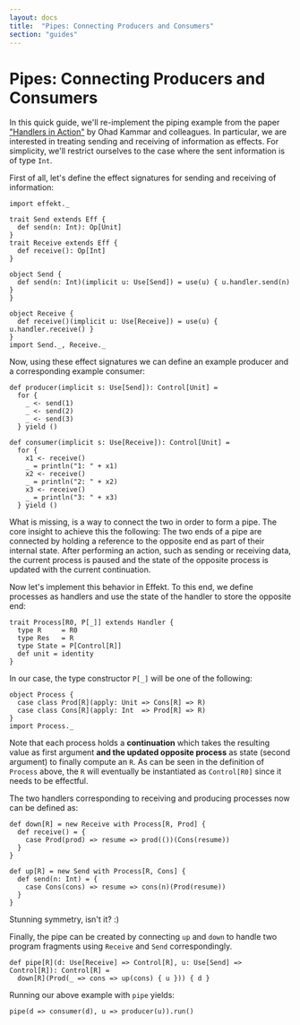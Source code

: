 ```yaml
---
layout: docs
title:  "Pipes: Connecting Producers and Consumers"
section: "guides"
---
```


# Pipes: Connecting Producers and Consumers
In this quick guide, we'll re-implement the piping example from the
paper ["Handlers in Action"](http://homepages.inf.ed.ac.uk/slindley/papers/handlers.pdf)
by Ohad Kammar and colleagues.
In particular, we are interested in treating sending and receiving of
information as effects.
For simplicity, we'll restrict ourselves to the case where the sent
information is of type `Int`.

First of all, let's define the effect signatures for sending and
receiving of information:

```tut:book:silent
import effekt._

trait Send extends Eff {
  def send(n: Int): Op[Unit]
}
trait Receive extends Eff {
  def receive(): Op[Int]
}
```
```tut:book:silent:invisible
object Send {
  def send(n: Int)(implicit u: Use[Send]) = use(u) { u.handler.send(n) }
}

object Receive {
  def receive()(implicit u: Use[Receive]) = use(u) { u.handler.receive() }
}
import Send._, Receive._
```
Now, using these effect signatures we can define an example producer and
a corresponding example consumer:

```tut:book:silent
def producer(implicit s: Use[Send]): Control[Unit] =
  for {
    _ <- send(1)
    _ <- send(2)
    _ <- send(3)
  } yield ()

def consumer(implicit s: Use[Receive]): Control[Unit] =
  for {
    x1 <- receive()
    _ = println("1: " + x1)
    x2 <- receive()
    _ = println("2: " + x2)
    x3 <- receive()
    _ = println("3: " + x3)
  } yield ()
```

What is missing, is a way to connect the two in order to form a pipe.
The core insight to achieve this the following:
The two ends of a pipe are connected by holding a reference to the
opposite end as part of their internal state.
After performing an
action, such as sending or receiving data, the current process is
paused and the state of the opposite process is updated with the
current continuation.

Now let's implement this behavior in Effekt. To this end, we define
processes as handlers and use the state of the handler to store the
opposite end:

```tut:book:silent
trait Process[R0, P[_]] extends Handler {
  type R     = R0
  type Res   = R
  type State = P[Control[R]]
  def unit = identity
}
```
In our case, the type constructor `P[_]` will be one of the following:

```tut:book:silent
object Process {
  case class Prod[R](apply: Unit => Cons[R] => R)
  case class Cons[R](apply: Int  => Prod[R] => R)
}
import Process._
```
Note that each process holds a **continuation** which takes the resulting
value as first argument **and the updated opposite process** as state
(second argument) to finally compute an `R`. As can be seen in the
definition of `Process` above, the `R` will eventually be instantiated
as `Control[R0]` since it needs to be effectful.

The two handlers corresponding to receiving and producing processes
now can be defined as:

```tut:book:silent
def down[R] = new Receive with Process[R, Prod] {
  def receive() = {
    case Prod(prod) => resume => prod(())(Cons(resume))
  }
}

def up[R] = new Send with Process[R, Cons] {
  def send(n: Int) = {
    case Cons(cons) => resume => cons(n)(Prod(resume))
  }
}
```
Stunning symmetry, isn't it? :)

Finally, the pipe can be created by connecting `up` and `down` to
handle two program fragments using `Receive` and `Send` correspondingly.

```tut:book:silent
def pipe[R](d: Use[Receive] => Control[R], u: Use[Send] => Control[R]): Control[R] =
  down[R](Prod(_ => cons => up(cons) { u })) { d }
```
Running our above example with `pipe` yields:
```tut
pipe(d => consumer(d), u => producer(u)).run()
```
